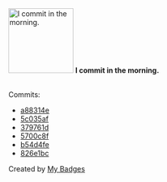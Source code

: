 <img src="https://github.com/my-badges/my-badges/blob/master/src/all-badges/time-of-commit/morning-commits.png?raw=true" alt="I commit in the morning." title="I commit in the morning." width="128">
<strong>I commit in the morning.</strong>
<br><br>

Commits:

- <a href="https://github.com/adib-yg/web/commit/a88314e93215af8b73ff1bbf30e05797c96fcbf4">a88314e</a>
- <a href="https://github.com/adib-yg/web/commit/5c035af9dfec4e61f45dcaad6742c48d5cf4d9c4">5c035af</a>
- <a href="https://github.com/adib-yg/web/commit/379761d4e75ffe8b7d7d54c9f7e87d5b9a23ada4">379761d</a>
- <a href="https://github.com/adib-yg/web/commit/5700c8f2c4c1a049d53c3f4c784d3f4bc7582661">5700c8f</a>
- <a href="https://github.com/adib-yg/web/commit/b54d4fee735e8ddb2650b61e12277c477c16156e">b54d4fe</a>
- <a href="https://github.com/adib-yg/web/commit/826e1bc22f6db8d873c7bf43519b2064f5775d74">826e1bc</a>


Created by <a href="https://github.com/my-badges/my-badges">My Badges</a>